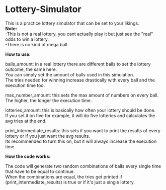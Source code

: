 # Lottery-Simulator  
This is a practice lottery simulator that can be set to your likings.  
**Note:**  
      -This is not a real lottery, you cant actually play it but just see the "real" odds to win a lottery.   
      -There is no kind of mega ball.        
       
      
**How to use:**      
          
balls_amount: in a real lottery there are different balls to set the lottery outcome, the same here.  
You can simply set the amount of balls used in this simulation.  
The tries needed for winning increase drastically with every ball and the execution time too.         
      
max_number_amount: this sets the max amount of numbers on every ball.  
The higher, the longer the execution time.  
  
lotteries_amount: this is basically how often your lottery should be done.  
If you set it on five for example, it will do five lotteries and calculates the avg tries at the end.   
    
print_intermediate_results: this sets if you want to print the results of every lottery or if you just want the avg results.  
Its recommended to turn this on, but it will always increase the execution time.   
     
    
**How the code works:**  
      
The code will generate two random combinations of balls every single time that have to be equal to continue.  
When the combinations are equal, the tries get printed if (print_intermediate_results) is true or if it's just a single lottery.     






      
      
